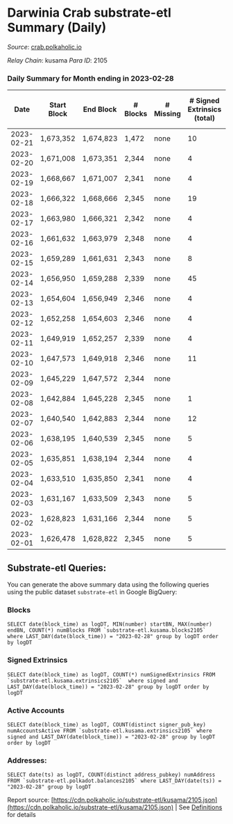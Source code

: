 # Darwinia Crab substrate-etl Summary (Daily)

_Source_: [crab.polkaholic.io](https://crab.polkaholic.io)

*Relay Chain*: kusama
*Para ID*: 2105



### Daily Summary for Month ending in 2023-02-28


| Date | Start Block | End Block | # Blocks | # Missing | # Signed Extrinsics (total) | # Active Accounts | # Addresses with Balances | # Events | # Transfers | # XCM Transfers In | # XCM Transfers Out |
| ---- | ----------- | --------- | -------- | --------- | --------------------------- | ----------------- | ------------------------- | -------- | ----------- | ------------------ | ------------------- |
| 2023-02-21 | 1,673,352 | 1,674,823 | 1,472 | none  | 10 | 4 |  | 3,070 | 78 ($201.09) |   |   |
| 2023-02-20 | 1,671,008 | 1,673,351 | 2,344 | none  | 4 | 1 | 54 | 4,705 |   |   |   |
| 2023-02-19 | 1,668,667 | 1,671,007 | 2,341 | none  | 4 | 1 | 54 | 4,699 |   |   |   |
| 2023-02-18 | 1,666,322 | 1,668,666 | 2,345 | none  | 19 |  | 54 | 4,905 | 121 ($559.34) |   |   |
| 2023-02-17 | 1,663,980 | 1,666,321 | 2,342 | none  | 4 | 1 | 53 | 4,701 |   |   |   |
| 2023-02-16 | 1,661,632 | 1,663,979 | 2,348 | none  | 4 | 1 | 53 | 4,713 |   |   |   |
| 2023-02-15 | 1,659,289 | 1,661,631 | 2,343 | none  | 8 | 2 | 53 | 4,781 | 61 ($9.97) |   |   |
| 2023-02-14 | 1,656,950 | 1,659,288 | 2,339 | none  | 45 | 1 | 53 | 5,010 | 151 ($2.48) |   |   |
| 2023-02-13 | 1,654,604 | 1,656,949 | 2,346 | none  | 4 | 1 | 53 | 4,709 |   |   |   |
| 2023-02-12 | 1,652,258 | 1,654,603 | 2,346 | none  | 4 | 1 | 53 | 4,710 |   |   |   |
| 2023-02-11 | 1,649,919 | 1,652,257 | 2,339 | none  | 4 | 1 | 53 | 4,695 |   |   |   |
| 2023-02-10 | 1,647,573 | 1,649,918 | 2,346 | none  | 11 | 1 | 53 | 4,737 |   |   |   |
| 2023-02-09 | 1,645,229 | 1,647,572 | 2,344 | none  |  |  | 53 | 4,689 |   |   |   |
| 2023-02-08 | 1,642,884 | 1,645,228 | 2,345 | none  | 1 | 1 | 53 | 4,696 |   |   |   |
| 2023-02-07 | 1,640,540 | 1,642,883 | 2,344 | none  | 12 | 3 | 53 | 4,838 | 91 ($0.20) |   |   |
| 2023-02-06 | 1,638,195 | 1,640,539 | 2,345 | none  | 5 | 1 | 52 | 4,777 | 66 ($0.06) |   |   |
| 2023-02-05 | 1,635,851 | 1,638,194 | 2,344 | none  | 4 | 1 | 52 | 4,706 |   |   |   |
| 2023-02-04 | 1,633,510 | 1,635,850 | 2,341 | none  | 4 | 1 | 52 | 4,699 |   |   |   |
| 2023-02-03 | 1,631,167 | 1,633,509 | 2,343 | none  | 5 | 1 | 52 | 4,773 | 66 ($0.06) |   |   |
| 2023-02-02 | 1,628,823 | 1,631,166 | 2,344 | none  | 5 | 1 | 52 | 4,776 | 66 ($0.06) |   |   |
| 2023-02-01 | 1,626,478 | 1,628,822 | 2,345 | none  | 5 | 2 | 52 | 4,774 | 61 ($0.03) |   | 1 ($0.005) |

## Substrate-etl Queries:
You can generate the above summary data using the following queries using the public dataset `substrate-etl` in Google BigQuery:


### Blocks
```
SELECT date(block_time) as logDT, MIN(number) startBN, MAX(number) endBN, COUNT(*) numBlocks FROM `substrate-etl.kusama.blocks2105`  where LAST_DAY(date(block_time)) = "2023-02-28" group by logDT order by logDT
```


### Signed Extrinsics
```
SELECT date(block_time) as logDT, COUNT(*) numSignedExtrinsics FROM `substrate-etl.kusama.extrinsics2105`  where signed and LAST_DAY(date(block_time)) = "2023-02-28" group by logDT order by logDT
```


### Active Accounts
```
SELECT date(block_time) as logDT, COUNT(distinct signer_pub_key) numAccountsActive FROM `substrate-etl.kusama.extrinsics2105` where signed and LAST_DAY(date(block_time)) = "2023-02-28" group by logDT order by logDT
```


### Addresses:
```
SELECT date(ts) as logDT, COUNT(distinct address_pubkey) numAddress FROM `substrate-etl.polkadot.balances2105` where LAST_DAY(date(ts)) = "2023-02-28" group by logDT
```



Report source: [https://cdn.polkaholic.io/substrate-etl/kusama/2105.json](https://cdn.polkaholic.io/substrate-etl/kusama/2105.json) | See [Definitions](/DEFINITIONS.md) for details
